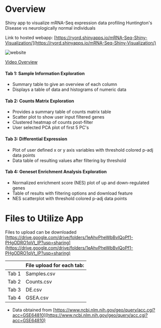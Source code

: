 # Overview
Shiny app to visualize mRNA-Seq expression data profiling Huntington's Disease vs neurologically normal individuals

Link to hosted webapp: [https://ryord.shinyapps.io/mRNA-Seq-Shiny-Visualization/](https://ryord.shinyapps.io/mRNA-Seq-Shiny-Visualization/)

![website](https://i.imgur.com/TeXw1eF.png)

[Video Overview](https://www.youtube.com/watch?v=27cXyJNO2Us&t=7s)

#### Tab 1: Sample Information Exploration
- Summary table to give an overview of each column
- Displays a table of data and histograms of numeric data
#### Tab 2: Counts Matrix Exploration
- Provides a summary table of counts matrix table
- Scatter plot to show user input filtered genes
- Clustered heatmap of counts post-filter
- User selected PCA plot of first 5 PC's
#### Tab 3: Differential Expression
- Plot of user defined x or y axis variables with threshold colored p-adj data points
- Data table of resulting values after filtering by threshold
#### Tab 4: Geneset Enrichment Analysis Exploration
- Normalized enrichment score (NES) plot of up and down-regulated genes
- Table of results with filtering options and download feature
- NES scatterplot with threshold colored p-adj data points


# Files to Utilize App

Files to upload can be downloaded [https://drive.google.com/drive/folders/1eAhvPheWbBvlQoPf1-PHgODRO1qVt_IP?usp=sharing](https://drive.google.com/drive/folders/1eAhvPheWbBvlQoPf1-PHgODRO1qVt_IP?usp=sharing)


|  | File upload for each tab:                                                |
|-------|----------------------------------------------------------------|
| Tab 1 | Samples.csv                                                |
| Tab 2 | Counts.csv                 |
| Tab 3 | DE.csv |
| Tab 4 | GSEA.csv          |

* Data obtained from [https://www.ncbi.nlm.nih.gov/geo/query/acc.cgi?acc=GSE64810](https://www.ncbi.nlm.nih.gov/geo/query/acc.cgi?acc=GSE64810)

